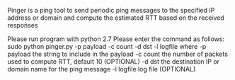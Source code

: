 Pinger is a ping tool to send periodic ping messages to the specified IP address or domain and compute the estimated RTT based on the received responses

Please run program with python 2.7
Please enter the command as follows:
sudo python pinger.py -p payload -c count -d dst -l logfile
        where
        -p payload      the string to include in the payload
        -c count        the number of packets used to compute RTT, default 10 (OPTIONAL)
        -d dst          the destination IP or domain name for the ping message
        -l logfile      log file (OPTIONAL)
